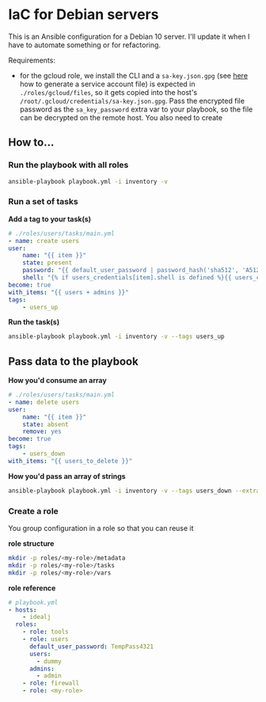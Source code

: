 # IaC for Debian servers

This is an Ansible configuration for a Debian 10 server. I'll update it when I have to automate something or for refactoring.

Requirements:
 - for the gcloud role, we install the CLI and a `sa-key.json.gpg` (see [here](https://cloud.google.com/iam/docs/creating-managing-service-account-keys) how to generate a service account file) is expected in `./roles/gcloud/files`, so it gets copied into the host's `/root/.gcloud/credentials/sa-key.json.gpg`. Pass the encrypted file password as the `sa_key_password` extra var to your playbook, so the file can be decrypted on the remote host. You also need to create 

## How to...

### Run the playbook with all roles

```sh
ansible-playbook playbook.yml -i inventory -v
```

### Run a set of tasks

**Add a tag to your task(s)**

```yml
# ./roles/users/tasks/main.yml
- name: create users
user:
    name: "{{ item }}" 
    state: present
    password: "{{ default_user_password | password_hash('sha512', 'A512') }}"
    shell: "{% if users_credentials[item].shell is defined %}{{ users_credentials[item].shell }}{%else %}/bin/bash{% endif %}"
become: true
with_items: "{{ users + admins }}"
tags:
    - users_up
```

**Run the task(s)**

```sh
ansible-playbook playbook.yml -i inventory -v --tags users_up
```

## Pass data to the playbook

**How you'd consume an array**

```yml
# ./roles/users/tasks/main.yml
- name: delete users
user:
    name: "{{ item }}"
    state: absent
    remove: yes
become: true
tags:
    - users_down
with_items: "{{ users_to_delete }}"
```

**How you'd pass an array of strings**

```sh
ansible-playbook playbook.yml -i inventory -v --tags users_down --extra-vars='{"users_to_delete": ["user1"]}'
```
### Create a role

You group configuration in a role so that you can reuse it

**role structure**

```sh
mkdir -p roles/<my-role>/metadata
mkdir -p roles/<my-role>/tasks
mkdir -p roles/<my-role>/vars
```

**role reference**

```yml
# playbook.yml
- hosts: 
    - idealj
  roles:
    - role: tools
    - role: users
      default_user_password: TempPass4321
      users:
        - dummy
      admins:
        - admin
    - role: firewall
    - role: <my-role>
```
